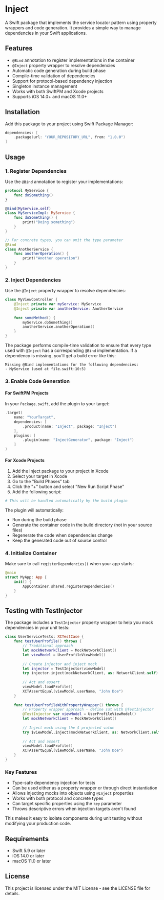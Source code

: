 # Inject

A Swift package that implements the service locator pattern using property wrappers and code generation. It provides a simple way to manage dependencies in your Swift applications.

## Features

- `@Bind` annotation to register implementations in the container
- `@Inject` property wrapper to resolve dependencies
- Automatic code generation during build phase
- Compile-time validation of dependencies
- Support for protocol-based dependency injection
- Singleton instance management
- Works with both SwiftPM and Xcode projects
- Supports iOS 14.0+ and macOS 11.0+

## Installation

Add this package to your project using Swift Package Manager:

```swift
dependencies: [
    .package(url: "YOUR_REPOSITORY_URL", from: "1.0.0")
]
```

## Usage

### 1. Register Dependencies

Use the `@Bind` annotation to register your implementations:

```swift
protocol MyService {
    func doSomething()
}

@Bind(MyService.self)
class MyServiceImpl: MyService {
    func doSomething() {
        print("Doing something")
    }
}

// For concrete types, you can omit the type parameter
@Bind
class AnotherService {
    func anotherOperation() {
        print("Another operation")
    }
}
```

### 2. Inject Dependencies

Use the `@Inject` property wrapper to resolve dependencies:

```swift
class MyViewController {
    @Inject private var myService: MyService
    @Inject private var anotherService: AnotherService
    
    func someMethod() {
        myService.doSomething()
        anotherService.anotherOperation()
    }
}
```

The package performs compile-time validation to ensure that every type used with `@Inject` has a corresponding `@Bind` implementation. If a dependency is missing, you'll get a build error like this:

```
Missing @Bind implementations for the following dependencies:
- MyService (used at file.swift:10:5)
```

### 3. Enable Code Generation

#### For SwiftPM Projects

In your `Package.swift`, add the plugin to your target:

```swift
.target(
    name: "YourTarget",
    dependencies: [
        .product(name: "Inject", package: "Inject")
    ],
    plugins: [
        .plugin(name: "InjectGenerator", package: "Inject")
    ]
)
```

#### For Xcode Projects

1. Add the Inject package to your project in Xcode
2. Select your target in Xcode
3. Go to the "Build Phases" tab
4. Click the "+" button and select "New Run Script Phase"
5. Add the following script:
```bash
# This will be handled automatically by the build plugin
```

The plugin will automatically:
- Run during the build phase
- Generate the container code in the build directory (not in your source files)
- Regenerate the code when dependencies change
- Keep the generated code out of source control

### 4. Initialize Container

Make sure to call `registerDependencies()` when your app starts:

```swift
@main
struct MyApp: App {
    init() {
        AppContainer.shared.registerDependencies()
    }
}
```

## Testing with TestInjector

The package includes a `TestInjector` property wrapper to help you mock dependencies in your unit tests:

```swift
class UserServiceTests: XCTestCase {
    func testUserProfile() throws {
        // Traditional approach
        let mockNetworkClient = MockNetworkClient()
        let viewModel = UserProfileViewModel()
        
        // Create injector and inject mock
        let injector = TestInjector(viewModel)
        try injector.inject(mockNetworkClient, as: NetworkClient.self)
        
        // Act and assert
        viewModel.loadProfile()
        XCTAssertEqual(viewModel.userName, "John Doe")
    }
    
    func testUserProfileWithPropertyWrapper() throws {
        // Property wrapper approach - define sut with @TestInjector
        @TestInjector var viewModel = UserProfileViewModel()
        let mockNetworkClient = MockNetworkClient()
        
        // Inject mock using the $ projected value
        try $viewModel.inject(mockNetworkClient, as: NetworkClient.self)
        
        // Act and assert
        viewModel.loadProfile()
        XCTAssertEqual(viewModel.userName, "John Doe")
    }
}
```

### Key Features

- Type-safe dependency injection for tests
- Can be used either as a property wrapper or through direct instantiation
- Allows injecting mocks into objects using `@Inject` properties
- Works with both protocol and concrete types
- Can target specific properties using the `key` parameter
- Throws descriptive errors when injection targets aren't found

This makes it easy to isolate components during unit testing without modifying your production code.

## Requirements

- Swift 5.9 or later
- iOS 14.0 or later
- macOS 11.0 or later

## License

This project is licensed under the MIT License - see the LICENSE file for details. 
